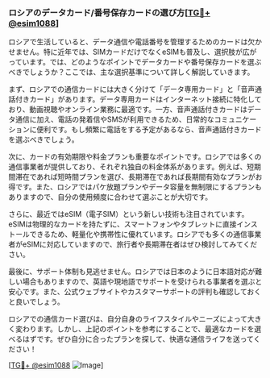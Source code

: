 ### ロシアのデータカード/番号保存カードの選び方[[TG💪+ @esim1088](https://t.me/s/esim1088)]

ロシアで生活していると、データ通信や電話番号を管理するためのカードは欠かせません。特に近年では、SIMカードだけでなくeSIMも普及し、選択肢が広がっています。では、どのようなポイントでデータカードや番号保存カードを選ぶべきでしょうか？ここでは、主な選択基準について詳しく解説していきます。

まず、ロシアでの通信カードには大きく分けて「データ専用カード」と「音声通話付きカード」があります。データ専用カードはインターネット接続に特化しており、動画視聴やオンライン業務に最適です。一方、音声通話付きカードはデータ通信に加え、電話の発着信やSMSが利用できるため、日常的なコミュニケーションに便利です。もし頻繁に電話をする予定があるなら、音声通話付きカードを選ぶべきでしょう。

次に、カードの有効期限や料金プランも重要なポイントです。ロシアでは多くの通信事業者が提供しており、それぞれ独自の料金体系があります。例えば、短期間滞在であれば短時間プランを選び、長期滞在であれば長期間有効なプランがお得です。また、ロシアではパケ放題プランやデータ容量を無制限にするプランもありますので、自分の使用頻度に合わせて選ぶことが大切です。

さらに、最近ではeSIM（電子SIM）という新しい技術も注目されています。eSIMは物理的なカードを持たずに、スマートフォンやタブレットに直接インストールできるため、軽量化や携帯性に優れています。ロシアでも多くの通信事業者がeSIMに対応していますので、旅行者や長期滞在者はぜひ検討してみてください。

最後に、サポート体制も見逃せません。ロシアでは日本のように日本語対応が難しい場合もありますので、英語や現地語でサポートを受けられる事業者を選ぶと安心です。また、公式ウェブサイトやカスタマーサポートの評判も確認しておくと良いでしょう。

ロシアでの通信カード選びは、自分自身のライフスタイルやニーズによって大きく変わります。しかし、上記のポイントを参考にすることで、最適なカードを選べるはずです。ぜひ自分に合ったプランを探して、快適な通信ライフを送ってください！

[[TG💪+ @esim1088](https://t.me/s/esim1088) ![Image](https://i.postimg.cc/Y0z9fWf4/image.png)]